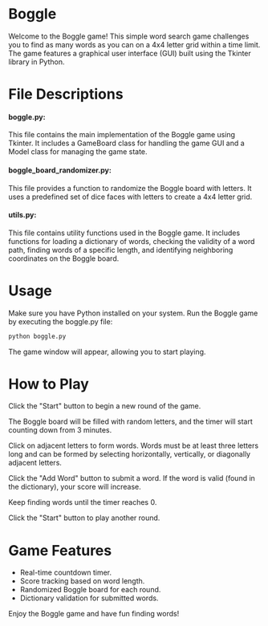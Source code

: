 # Boggle

Welcome to the Boggle game! This simple word search game challenges you to
find as many words as you can on a 4x4 letter grid within a time limit.
The game features a graphical user interface (GUI) built using the Tkinter
library in Python.


# File Descriptions

#### boggle.py:
This file contains the main implementation of the Boggle game using Tkinter.
It includes a GameBoard class for handling the game GUI and a Model class for
managing the game state.

#### boggle_board_randomizer.py:
This file provides a function to randomize the Boggle board with letters.
It uses a predefined set of dice faces with letters to create a 4x4 letter grid.

#### utils.py:
This file contains utility functions used in the Boggle game. It includes
functions for loading a dictionary of words, checking the validity of a word
path, finding words of a specific length, and identifying neighboring
coordinates on the Boggle board.


# Usage

Make sure you have Python installed on your system.
Run the Boggle game by executing the boggle.py file:

```sh
python boggle.py
```

The game window will appear, allowing you to start playing.


# How to Play

Click the "Start" button to begin a new round of the game.

The Boggle board will be filled with random letters, and the timer will start
counting down from 3 minutes.

Click on adjacent letters to form words. Words must be at least three letters
long and can be formed by selecting horizontally, vertically, or diagonally
adjacent letters.

Click the "Add Word" button to submit a word. If the word is valid (found in
the dictionary), your score will increase.

Keep finding words until the timer reaches 0.

Click the "Start" button to play another round.


# Game Features

- Real-time countdown timer.
- Score tracking based on word length.
- Randomized Boggle board for each round.
- Dictionary validation for submitted words.


Enjoy the Boggle game and have fun finding words!
